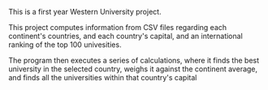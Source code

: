 This is a first year Western University project.

This project computes information from CSV files regarding each continent's countries, and each country's capital, and an international ranking of the top 100 univesities.

The program then executes a series of calculations, where it finds the best university in the selected country, weighs it against the continent average, and finds all the universities within that country's capital

